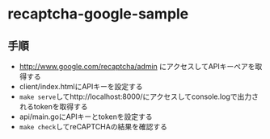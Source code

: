 # recaptcha-google-sample

## 手順

- http://www.google.com/recaptcha/admin にアクセスしてAPIキーペアを取得する
- client/index.htmlにAPIキーを設定する
- `make serve`してhttp://localhost:8000/にアクセスしてconsole.logで出力されるtokenを取得する
- api/main.goにAPIキーとtokenを設定する
- `make check`してreCAPTCHAの結果を確認する
